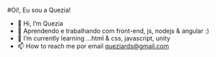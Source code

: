 #Oi!, Eu sou a Quezia!
- 👋 Hi, I’m  Quezia
- 👀 Aprendendo e trabalhando com front-end, js, nodejs & angular :) 
- 🌱 I’m currently learning ...html & css, javascript, unity
- 📫 How to reach me  por email queziards@gmail.com

<!---
queziards/queziards is a ✨ special ✨ repository because its `README.md` (this file) appears on your GitHub profile.
You can click the Preview link to take a look at your changes.
--->
